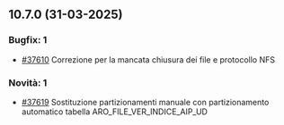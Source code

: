 ## 10.7.0 (31-03-2025)

### Bugfix: 1
- [#37610](https://parermine.regione.emilia-romagna.it/issues/37610) Correzione per la mancata chiusura dei file e protocollo NFS

### Novità: 1
- [#37619](https://parermine.regione.emilia-romagna.it/issues/37619) Sostituzione partizionamenti manuale con partizionamento automatico tabella ARO_FILE_VER_INDICE_AIP_UD

